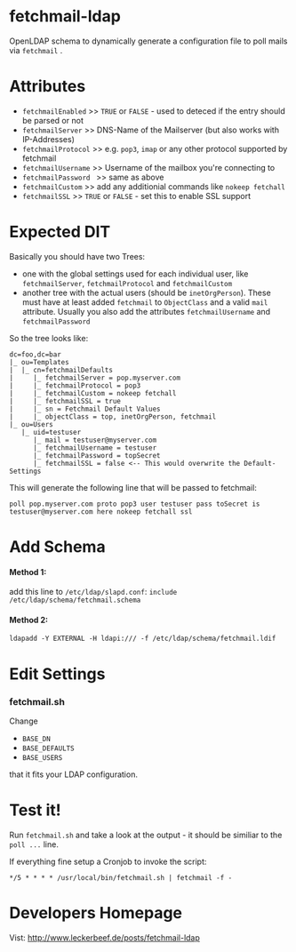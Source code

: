 # fetchmail-ldap

OpenLDAP schema to dynamically generate a configuration file to poll mails via `fetchmail` .

# Attributes

 * `fetchmailEnabled` >> `TRUE` or `FALSE` - used to deteced if the entry should be parsed or not
 * `fetchmailServer` >> DNS-Name of the Mailserver (but also works with IP-Addresses)
 * `fetchmailProtocol` >> e.g. `pop3`, `imap` or any other protocol supported by fetchmail
 * `fetchmailUsername` >> Username of the mailbox you're connecting to
 * `fetchmailPassword ` >> same as above
 * `fetchmailCustom` >> add any additionial commands like `nokeep fetchall`
 * `fetchmailSSL` >> `TRUE` or `FALSE` - set this to enable SSL support

# Expected DIT

Basically you should have two Trees:

 * one with the global settings used for each individual user, like `fetchmailServer`, `fetchmailProtocol` and `fetchmailCustom`
 * another tree with the actual users (should be `inetOrgPerson`). These must have at least added `fetchmail` to `ObjectClass` and a valid `mail` attribute. Usually you also add the attributes `fetchmailUsername` and `fetchmailPassword`
 
So the tree looks like:

```
dc=foo,dc=bar
|_ ou=Templates 
|  |_ cn=fetchmailDefaults
|     |_ fetchmailServer = pop.myserver.com
|     |_ fetchmailProtocol = pop3
|     |_ fetchmailCustom = nokeep fetchall
|     |_ fetchmailSSL = true
|     |_ sn = Fetchmail Default Values
|     |_ objectClass = top, inetOrgPerson, fetchmail
|_ ou=Users
   |_ uid=testuser
      |_ mail = testuser@myserver.com
      |_ fetchmailUsername = testuser
      |_ fetchmailPassword = topSecret
      |_ fetchmailSSL = false <-- This would overwrite the Default-Settings
```

This will generate the following line that will be passed to fetchmail:

`poll pop.myserver.com proto pop3 user testuser pass toSecret is testuser@myserver.com here nokeep fetchall ssl`

# Add Schema

#### Method 1:

add this line to `/etc/ldap/slapd.conf`:
`include /etc/ldap/schema/fetchmail.schema`

#### Method 2:

`ldapadd -Y EXTERNAL -H ldapi:/// -f /etc/ldap/schema/fetchmail.ldif`

# Edit Settings
### fetchmail.sh

Change

 * `BASE_DN`
 * `BASE_DEFAULTS`
 * `BASE_USERS`

that it fits your LDAP configuration.

# Test it!

Run `fetchmail.sh` and take a look at the output - it should be similiar to the `poll ...` line.

If everything fine setup a Cronjob to invoke the script:

`*/5 * * * * /usr/local/bin/fetchmail.sh | fetchmail -f -`

# Developers Homepage

Vist: http://www.leckerbeef.de/posts/fetchmail-ldap
